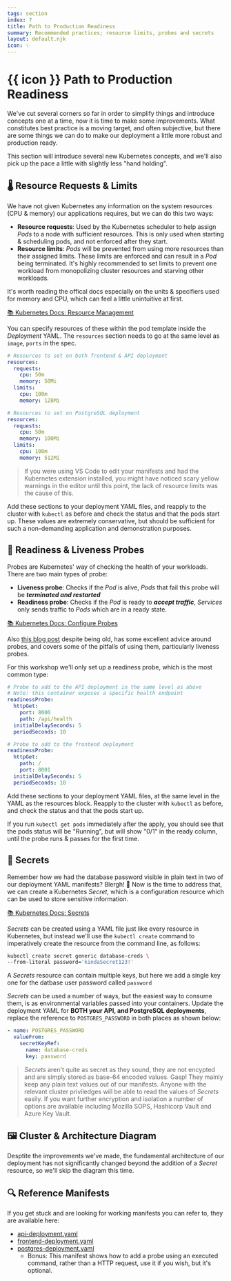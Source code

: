 ```yaml
---
tags: section
index: 7
title: Path to Production Readiness
summary: Recommended practices; resource limits, probes and secrets
layout: default.njk
icon: ✨
---
```


# {{ icon }} Path to Production Readiness

We've cut several corners so far in order to simplify things and introduce concepts one at a time, now it is time to
make some improvements. What constitutes best practice is a moving target, and often subjective, but there are some
things we can do to make our deployment a little more robust and production ready.

This section will introduce several new Kubernetes concepts, and we'll also pick up the pace a little with slightly less
"hand holding".

## 🌡️ Resource Requests & Limits

We have not given Kubernetes any information on the system resources (CPU & memory) our applications requires, but we
can do this two ways:

- **Resource requests**: Used by the Kubernetes scheduler to help assign _Pods_ to a node with sufficient resources.
  This is only used when starting & scheduling pods, and not enforced after they start.
- **Resource limits**: _Pods_ will be prevented from using more resources than their assigned limits. These limits are
  enforced and can result in a _Pod_ being terminated. It's highly recommended to set limits to prevent one workload
  from monopolizing cluster resources and starving other workloads.

It's worth reading the offical docs especially on the units & specifiers used for memory and CPU, which can feel a
little unintuitive at first.

[📚 Kubernetes Docs: Resource Management](https://kubernetes.io/docs/concepts/configuration/manage-resources-containers/)

You can specify resources of these within the pod template inside the _Deployment_ YAML. The `resources` section needs
to go at the same level as `image`, `ports` in the spec.

```yaml
# Resources to set on both frontend & API deployment
resources:
  requests:
    cpu: 50m
    memory: 50Mi
  limits:
    cpu: 100m
    memory: 128Mi
```

```yaml
# Resources to set on PostgreSQL deployment
resources:
  requests:
    cpu: 50m
    memory: 100Mi
  limits:
    cpu: 100m
    memory: 512Mi
```

> If you were using VS Code to edit your manifests and had the Kubernetes extension installed, you might have noticed
> scary yellow warnings in the editor until this point, the lack of resource limits was the cause of this.

Add these sections to your deployment YAML files, and reapply to the cluster with `kubectl` as before and check the
status and that the pods start up. These values are extremely conservative, but should be sufficient for such a
non-demanding application and demonstration purposes.

## 💓 Readiness & Liveness Probes

Probes are Kubernetes' way of checking the health of your workloads. There are two main types of probe:

- **Liveness probe**: Checks if the _Pod_ is alive, _Pods_ that fail this probe will be **_terminated and restarted_**
- **Readiness probe**: Checks if the _Pod_ is ready to **_accept traffic_**, _Services_ only sends traffic to _Pods_
  which are in a ready state.

[📚 Kubernetes Docs: Configure Probes](https://kubernetes.io/docs/tasks/configure-pod-container/configure-liveness-readiness-startup-probes/)

Also [this blog post](https://srcco.de/posts/kubernetes-liveness-probes-are-dangerous.html) despite being old, has some
excellent advice around probes, and covers some of the pitfalls of using them, particularly liveness probes.

For this workshop we'll only set up a readiness probe, which is the most common type:

```yaml
# Probe to add to the API deployment in the same level as above
# Note: this container exposes a specific health endpoint
readinessProbe:
  httpGet:
    port: 8000
    path: /api/health
  initialDelaySeconds: 5
  periodSeconds: 10
```

```yaml
# Probe to add to the frontend deployment
readinessProbe:
  httpGet:
    path: /
    port: 8001
  initialDelaySeconds: 5
  periodSeconds: 10
```

Add these sections to your deployment YAML files, at the same level in the YAML as the resources block. Reapply to the
cluster with `kubectl` as before, and check the status and that the pods start up.

If you run `kubectl get pods` immediately after the apply, you should see that the pods status will be "Running", but
will show "0/1" in the ready column, until the probe runs & passes for the first time.

## 🔐 Secrets

Remember how we had the database password visible in plain text in two of our deployment YAML manifests? Blergh! 🤢 Now
is the time to address that, we can create a Kubernetes _Secret_, which is a configuration resource which can be used to
store sensitive information.

[📚 Kubernetes Docs: Secrets](https://kubernetes.io/docs/concepts/configuration/secret/)

_Secrets_ can be created using a YAML file just like every resource in Kubernetes, but instead we'll use the
`kubectl create` command to imperatively create the resource from the command line, as follows:

```bash
kubectl create secret generic database-creds \
--from-literal password='kindaSecret123!'
```

A _Secrets_ resource can contain multiple keys, but here we add a single key one for the datbase user password called
`password`

_Secrets_ can be used a number of ways, but the easiest way to consume them, is as environmental variables passed into
your containers. Update the deployment YAML for **BOTH your API, and PostgreSQL deployments**, replace the reference to
`POSTGRES_PASSWORD` in both places as shown below:

```yaml
- name: POSTGRES_PASSWORD
  valueFrom:
    secretKeyRef:
      name: database-creds
      key: password
```

> _Secrets_ aren't quite as secret as they sound, they are not encypted and are simply stored as base-64 encoded values.
> Gasp! They mainly keep any plain text values out of our manifests. Anyone with the relevant cluster priviledges will
> be able to read the values of _Secrets_ easily. If you want further encryption and isolation a number of options are
> available including Mozilla SOPS, Hashicorp Vault and Azure Key Vault.

## 🖼️ Cluster & Architecture Diagram

Desptite the improvements we've made, the fundamental architecture of our deployment has not significantly changed
beyond the addition of a _Secret_ resource, so we'll skip the diagram this time.

## 🔍 Reference Manifests

If you get stuck and are looking for working manifests you can refer to, they are available here:

- [api-deployment.yaml](api-deployment.yaml)
- [frontend-deployment.yaml](frontend-deployment.yaml)
- [postgres-deployment.yaml](postgres-deployment.yaml)
  - Bonus: This manifest shows how to add a probe using an executed command, rather than a HTTP request, use it if you
    wish, but it's optional.
